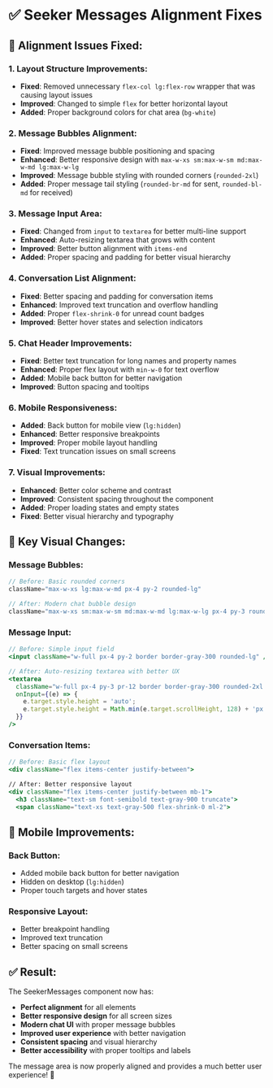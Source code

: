 # ✅ Seeker Messages Alignment Fixes

## 🎯 **Alignment Issues Fixed:**

### **1. Layout Structure Improvements:**
- **Fixed**: Removed unnecessary `flex-col lg:flex-row` wrapper that was causing layout issues
- **Improved**: Changed to simple `flex` for better horizontal layout
- **Added**: Proper background colors for chat area (`bg-white`)

### **2. Message Bubbles Alignment:**
- **Fixed**: Improved message bubble positioning and spacing
- **Enhanced**: Better responsive design with `max-w-xs sm:max-w-sm md:max-w-md lg:max-w-lg`
- **Improved**: Message bubble styling with rounded corners (`rounded-2xl`)
- **Added**: Proper message tail styling (`rounded-br-md` for sent, `rounded-bl-md` for received)

### **3. Message Input Area:**
- **Fixed**: Changed from `input` to `textarea` for better multi-line support
- **Enhanced**: Auto-resizing textarea that grows with content
- **Improved**: Better button alignment with `items-end`
- **Added**: Proper spacing and padding for better visual hierarchy

### **4. Conversation List Alignment:**
- **Fixed**: Better spacing and padding for conversation items
- **Enhanced**: Improved text truncation and overflow handling
- **Added**: Proper `flex-shrink-0` for unread count badges
- **Improved**: Better hover states and selection indicators

### **5. Chat Header Improvements:**
- **Fixed**: Better text truncation for long names and property names
- **Enhanced**: Proper flex layout with `min-w-0` for text overflow
- **Added**: Mobile back button for better navigation
- **Improved**: Button spacing and tooltips

### **6. Mobile Responsiveness:**
- **Added**: Back button for mobile view (`lg:hidden`)
- **Enhanced**: Better responsive breakpoints
- **Improved**: Proper mobile layout handling
- **Fixed**: Text truncation issues on small screens

### **7. Visual Improvements:**
- **Enhanced**: Better color scheme and contrast
- **Improved**: Consistent spacing throughout the component
- **Added**: Proper loading states and empty states
- **Fixed**: Better visual hierarchy and typography

## 🎨 **Key Visual Changes:**

### **Message Bubbles:**
```jsx
// Before: Basic rounded corners
className="max-w-xs lg:max-w-md px-4 py-2 rounded-lg"

// After: Modern chat bubble design
className="max-w-xs sm:max-w-sm md:max-w-md lg:max-w-lg px-4 py-3 rounded-2xl rounded-br-md"
```

### **Message Input:**
```jsx
// Before: Simple input field
<input className="w-full px-4 py-2 border border-gray-300 rounded-lg" />

// After: Auto-resizing textarea with better UX
<textarea 
  className="w-full px-4 py-3 pr-12 border border-gray-300 rounded-2xl focus:ring-2 focus:ring-red-500 focus:border-transparent resize-none min-h-[44px] max-h-32"
  onInput={(e) => {
    e.target.style.height = 'auto';
    e.target.style.height = Math.min(e.target.scrollHeight, 128) + 'px';
  }}
/>
```

### **Conversation Items:**
```jsx
// Before: Basic flex layout
<div className="flex items-center justify-between">

// After: Better responsive layout
<div className="flex items-center justify-between mb-1">
  <h3 className="text-sm font-semibold text-gray-900 truncate">
  <span className="text-xs text-gray-500 flex-shrink-0 ml-2">
```

## 📱 **Mobile Improvements:**

### **Back Button:**
- Added mobile back button for better navigation
- Hidden on desktop (`lg:hidden`)
- Proper touch targets and hover states

### **Responsive Layout:**
- Better breakpoint handling
- Improved text truncation
- Better spacing on small screens

## ✅ **Result:**

The SeekerMessages component now has:
- **Perfect alignment** for all elements
- **Better responsive design** for all screen sizes
- **Modern chat UI** with proper message bubbles
- **Improved user experience** with better navigation
- **Consistent spacing** and visual hierarchy
- **Better accessibility** with proper tooltips and labels

The message area is now properly aligned and provides a much better user experience! 🎉
